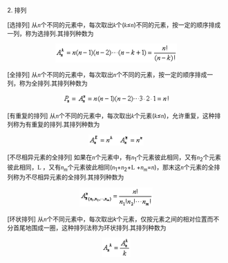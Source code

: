 <div class=Section1>
<p><span lang=EN-US>2. </span><span lang=ZH-CN>排列</span></p>
<p><span lang=EN-US>[</span><span lang=ZH-CN>选排列</span><span lang=EN-US>] </span><span
lang=ZH-CN>从</span><i><span lang=EN-US style='font-family:"Times New Roman"'>n</span></i><span
lang=ZH-CN>个不同的元素中，每次取出</span><i><span lang=EN-US style='font-family:"Times New Roman"'>k</span></i><span
lang=ZH-CN>个</span><span lang=EN-US>(</span><i><span lang=EN-US
style='font-family:"Times New Roman"'>k</span><span lang=EN-US>≤</span></i><i><span
lang=EN-US style='font-family:"Times New Roman"'>n</span></i><span lang=EN-US>)</span><span
lang=ZH-CN>不同的元素，按一定的顺序排成一列，称为选排列</span><span lang=EN-US>.</span><span
lang=ZH-CN>其排列种数为</span></p>
<p align=center style='text-align:center'><span lang=EN-US><img width=282
height=44 src="res/17e9d95da129bdd93c34fb6cc6aaaa52_5339_files/Image312.gif"></span></p>
<p><span lang=EN-US>[</span><span lang=ZH-CN>全排列</span><span lang=EN-US>] </span><span
lang=ZH-CN>从</span><i><span lang=EN-US style='font-family:"Times New Roman"'>n</span></i><span
lang=ZH-CN>个不同的元素中，每次取出</span><i><span lang=EN-US style='font-family:"Times New Roman"'>n</span></i><span
lang=ZH-CN>个不同的元素，按一定的顺序排成一列，称为全排列</span><span lang=EN-US>.</span><span
lang=ZH-CN>其排列种数为</span></p>
<p align=center style='text-align:center'><span lang=EN-US><img width=248
height=24 src="res/17e9d95da129bdd93c34fb6cc6aaaa52_5339_files/Image313.gif"></span></p>
<p><span lang=EN-US>[</span><span lang=ZH-CN>有重复的排列</span><span lang=EN-US>] </span><span
lang=ZH-CN>从</span><i><span lang=EN-US style='font-family:"Times New Roman"'>n</span></i><span
lang=ZH-CN>个不同的元素中，每次取出</span><i><span lang=EN-US style='font-family:"Times New Roman"'>k</span></i><span
lang=ZH-CN>个元素</span><span lang=EN-US>(</span><i><span lang=EN-US
style='font-family:"Times New Roman"'>k</span><span lang=EN-US>≤</span></i><i><span
lang=EN-US style='font-family:"Times New Roman"'>n</span></i><span lang=EN-US>)</span><span
lang=ZH-CN style='font-family:楷体_GB2312'>，</span><span lang=ZH-CN>允许重复，这种排列称为有重复的排列</span><span
lang=EN-US>.</span><span lang=ZH-CN>其排列种数为</span></p>
<p align=center style='text-align:center'><span lang=EN-US><img width=128
height=25 src="res/17e9d95da129bdd93c34fb6cc6aaaa52_5339_files/Image314.gif"></span></p>
<p><span lang=EN-US>[</span><span lang=ZH-CN>不尽相异元素的全排列</span><span lang=EN-US>]
</span><span lang=ZH-CN>如果在</span><i><span lang=EN-US style='font-family:"Times New Roman"'>n</span></i><span
lang=ZH-CN>个元素中，有</span><i><span lang=EN-US style='font-family:"Times New Roman"'>n</span></i><sub><span
lang=EN-US>1</span></sub><span lang=ZH-CN>个元素彼此相同，又有</span><i><span lang=EN-US
style='font-family:"Times New Roman"'>n</span></i><sub><span lang=EN-US>2</span></sub><span
lang=ZH-CN>个元素彼此相同</span><span lang=ZH-CN style='font-family:楷体_GB2312'>，</span><span
lang=EN-US style='font-family:"MT Extra"'>L</span><span lang=EN-US
style='font-family:楷体_GB2312'> </span><span lang=ZH-CN style='font-family:楷体_GB2312'>，</span><span
lang=ZH-CN>又有</span><i><span lang=EN-US style='font-family:"Times New Roman"'>n<sub>m</sub></span></i><span
lang=ZH-CN>个元素彼此相同</span><span lang=EN-US>(</span><i><span lang=EN-US
style='font-family:"Times New Roman"'>n</span></i><sub><span lang=EN-US>1</span></sub><span
lang=EN-US>+</span><i><span lang=EN-US style='font-family:"Times New Roman"'>n</span></i><sub><span
lang=EN-US>2</span></sub><span lang=EN-US>+</span><span lang=EN-US
style='font-family:"MT Extra"'>L</span><span lang=EN-US> +</span><i><span
lang=EN-US style='font-family:"Times New Roman"'>n<sub>m</sub></span></i><span
lang=EN-US>=</span><i><span lang=EN-US style='font-family:"Times New Roman"'>n</span></i><span
lang=EN-US>)</span><span lang=ZH-CN style='font-family:楷体_GB2312'>，</span><span
lang=ZH-CN>那末这</span><i><span lang=EN-US style='font-family:"Times New Roman"'>n</span></i><span
lang=ZH-CN>个元素的全排列称为不尽相异元素的全排列</span><span lang=EN-US>.</span><span lang=ZH-CN>其排列种数为</span></p>
<p align=center style='text-align:center'><span lang=EN-US style='font-family:
楷体_GB2312'><img width=169 height=45 src="res/17e9d95da129bdd93c34fb6cc6aaaa52_5339_files/Image315.gif"></span></p>
<p><span lang=EN-US>[</span><span lang=ZH-CN>环状排列</span><span lang=EN-US>] </span><span
lang=ZH-CN>从</span><i><span lang=EN-US style='font-family:"Times New Roman"'>n</span></i><span
lang=ZH-CN>个不同元素中，每次取出</span><i><span lang=EN-US>k</span></i><span lang=ZH-CN>个元素，仅按元素之间的相对位置而不分首尾地围成一圈，这种排列法称为环状排列</span><span
lang=EN-US>.</span><span lang=ZH-CN>其排列种数为</span></p>
<p align=center style='text-align:center'><span lang=EN-US style='font-family:
楷体_GB2312'><img width=66 height=44 src="res/17e9d95da129bdd93c34fb6cc6aaaa52_5339_files/Image316.gif"></span></p>
</div>